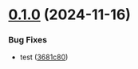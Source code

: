 # [0.1.0](https://github.com/sergej-stk/notekeeper/compare/v0.0.2...v0.1.0) (2024-11-16)


### Bug Fixes

* test ([3681c80](https://github.com/sergej-stk/notekeeper/commit/3681c8036e2346bc2f4fa50ef2d34c56dfdd0237))



